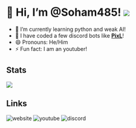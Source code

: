 # 👋 Hi, I’m @Soham485! ![](https://komarev.com/ghpvc/?username=soham485)

- 🔭 I’m currently learning python and weak AI!
- 🤖 I have coded a few discord bots like **[PixL](https://discordbotlist.com/bots/pixl)**!
- 😄 Pronouns: He/Him
- ⚡ Fun fact: I am an youtuber!

## Stats

![](https://github-readme-stats.vercel.app/api?username=Soham485&show_icons=true&hide_border=true&theme=tokyonight)

## Links

![website](https://github.com/soham485)
![youtube](https://www.youtube.com/channel/UC2CE5AfflIzhZCNJv5Qdkjg)
![discord](https://discord.com/invite/aEBxQnZE6B)
